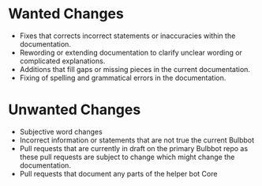 # Wanted Changes

- Fixes that corrects incorrect statements or inaccuracies within the documentation.
- Rewording or extending documentation to clarify unclear wording or complicated explanations.
- Additions that fill gaps or missing pieces in the current documentation.
- Fixing of spelling and grammatical errors in the documentation.

# Unwanted Changes

- Subjective word changes
- Incorrect information or statements that are not true the current Bulbbot
- Pull requests that are currently in draft on the primary Bulbbot repo as these pull requests are subject to change which might change the
  documentation.
- Pull requests that document any parts of the helper bot Core
